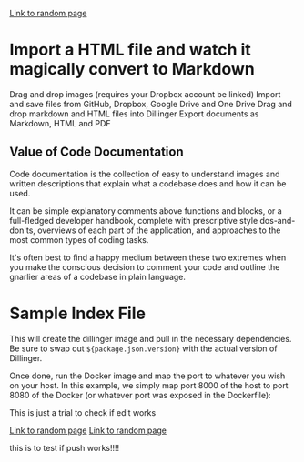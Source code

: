 
[Link to random page](topics/random.md)
# Import a HTML file and watch it magically convert to Markdown

Drag and drop images (requires your Dropbox account be linked)
Import and save files from GitHub, Dropbox, Google Drive and One Drive
Drag and drop markdown and HTML files into Dillinger
Export documents as Markdown, HTML and PDF

## Value of Code Documentation

Code documentation is the collection of easy to understand images and written descriptions that explain what a codebase does and how it can be used.

It can be simple explanatory comments above functions and blocks, or a full-fledged developer handbook, complete with prescriptive style dos-and-don'ts, overviews of each part of the application, and approaches to the most common types of coding tasks.

It's often best to find a happy medium between these two extremes when you make the conscious decision to comment your code and outline the gnarlier areas of a codebase in plain language.

# Sample Index File
This will create the dillinger image and pull in the necessary dependencies.
Be sure to swap out `${package.json.version}` with the actual
version of Dillinger.

Once done, run the Docker image and map the port to whatever you wish on
your host. In this example, we simply map port 8000 of the host to
port 8080 of the Docker (or whatever port was exposed in the Dockerfile):


This is just a trial to check if edit works

[Link to random page](topics/random.md)
[Link to random page](topics/content_extended.md)

this is to test if push works!!!!

